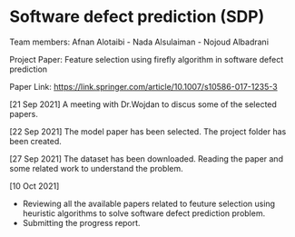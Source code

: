 # Software defect prediction (SDP)

Team members: Afnan Alotaibi - Nada Alsulaiman - Nojoud Albadrani

Project Paper: Feature selection using firefly algorithm in software defect prediction 

Paper Link: https://link.springer.com/article/10.1007/s10586-017-1235-3

[21 Sep 2021]
A meeting with Dr.Wojdan to discus some of the selected papers.

[22 Sep 2021]
The model paper has been selected.
The project folder has been created.

[27 Sep 2021]
The dataset has been downloaded. 
Reading the paper and some related work to understand the problem.

[10 Oct 2021]
- Reviewing all the available papers related to feuture selection using heuristic algorithms to solve software defect prediction problem.
- Submitting the progress report.